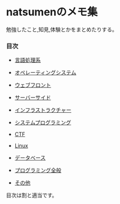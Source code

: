 # natsumenのメモ集

勉強したこと,知見,体験とかをまとめたりする。

### 目次

- [言語処理系](https://github.com/phustly/memo/tree/master/LanguageProcessingSystem)

- [オペレーティングシステム](https://github.com/phustly/memo/tree/master/operatingSystem)

- [ウェブフロント](https://github.com/phustly/memo/tree/master/frontend)

- [サーバーサイド]()

- [インフラストラクチャー]()

- [システムプログラミング]()

- [CTF]()

- [Linux]()

- [データベース]()

- [プログラミング全般]()

- [その他]()

 目次は割と適当です。
